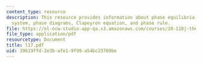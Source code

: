 ```yaml
---
content_type: resource
description: This resource provides information about phase equilibria in a one component
  system, phase diagrams, Clapeyron equation, and phase rule.
file: https://ol-ocw-studio-app-qa.s3.amazonaws.com/courses/20-110j-thermodynamics-of-biomolecular-systems-fall-2005/39619ffd2e3bafe19f99a54bc23769be_l17.pdf
file_type: application/pdf
resourcetype: Document
title: l17.pdf
uid: 39619ffd-2e3b-afe1-9f99-a54bc23769be
---
```

